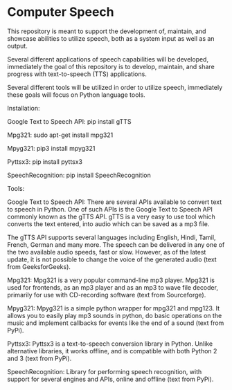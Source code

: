 # Computer Speech
This repository is meant to support the development of, maintain, and showcase abilities to utilize speech, both as a system input as well as an output.

Several different applications of speech capabilities will be developed, immediately the goal of this repository is to develop, maintain, and share progress with text-to-speech (TTS) applications.

Several different tools will be utilized in order to utilize speech, immediately these goals will focus on Python language tools.

Installation:

  Google Text to Speech API: pip install gTTS

  Mpg321: sudo apt-get install mpg321
  
  Mpyg321: pip3 install mpyg321
  
  Pyttsx3: pip install pyttsx3
  
  SpeechRecognition: pip install SpeechRecognition



Tools:

Google Text to Speech API: There are several APIs available to convert text to speech in Python. One of such APIs is the Google Text to Speech API commonly known as the gTTS API. gTTS is a very easy to use tool which converts the text entered, into audio which can be saved as a mp3 file.

The gTTS API supports several languages including English, Hindi, Tamil, French, German and many more. The speech can be delivered in any one of the two available audio speeds, fast or slow. However, as of the latest update, it is not possible to change the voice of the generated audio (text from GeeksforGeeks).

Mpg321: Mpg321 is a very popular command-line mp3 player. Mpg321 is used for frontends, as an mp3 player and as an mp3 to wave file decoder, primarily for use with CD-recording software (text from Sourceforge).

Mpyg321: Mpyg321 is a simple python wrapper for mpg321 and mpg123. It allows you to easily play mp3 sounds in python, do basic operations on the music and implement callbacks for events like the end of a sound (text from PyPi).

Pyttsx3: Pyttsx3 is a text-to-speech conversion library in Python. Unlike alternative libraries, it works offline, and is compatible with both Python 2 and 3 (text from PyPi).

SpeechRecognition: Library for performing speech recognition, with support for several engines and APIs, online and offline (text from PyPi).
